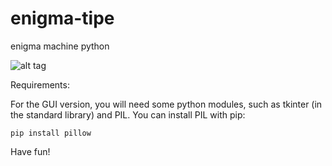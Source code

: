 # enigma-tipe
enigma machine python

![alt tag](https://raw.githubusercontent.com/omnitrogen/enigma/blob/master/enigma_logo_1.png)

Requirements:

For the GUI version, you will need some python modules, such as tkinter (in the standard library) and PIL.
You can install PIL with pip:

<code>pip install pillow</code>

Have fun!

